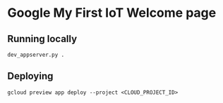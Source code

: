 # Google My First IoT Welcome page

## Running locally

`dev_appserver.py .`

## Deploying

`gcloud preview app deploy --project <CLOUD_PROJECT_ID>`
